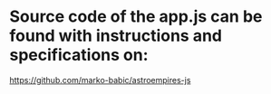 # Source code of the app.js can be found with instructions and specifications on:

https://github.com/marko-babic/astroempires-js